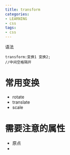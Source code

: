 ```yaml
---
title: transform
categories: 
- LEARNING
- css
tags:
- css
---
```


语法
```
transform:变换1 变换2;
//中间空格隔开
```

# 常用变换
- rotate
- translate
- scale

# 需要注意的属性
- 原点
- 

